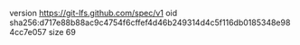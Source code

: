 version https://git-lfs.github.com/spec/v1
oid sha256:d717e88b88ac9c4754f6cffef4d46b249314d4c5f116db0185348e984cc7e057
size 69
